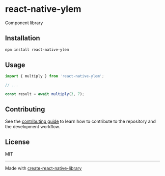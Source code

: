 # react-native-ylem

Component library

## Installation

```sh
npm install react-native-ylem
```

## Usage

```js
import { multiply } from 'react-native-ylem';

// ...

const result = await multiply(3, 7);
```

## Contributing

See the [contributing guide](CONTRIBUTING.md) to learn how to contribute to the repository and the development workflow.

## License

MIT

---

Made with [create-react-native-library](https://github.com/callstack/react-native-builder-bob)
